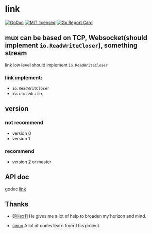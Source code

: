# link

[![GoDoc][1]][2] [![MIT licensed][3]][4] [![Go Report Card][5]][6]

[1]: https://godoc.org/github.com/Sherlock-Holo/link?status.svg
[2]: https://godoc.org/github.com/Sherlock-Holo/link
[3]: https://img.shields.io/badge/license-MIT-blue.svg
[4]: LICENSE
[5]: https://goreportcard.com/badge/github.com/Sherlock-Holo/link
[6]: https://goreportcard.com/report/github.com/Sherlock-Holo/link

## mux can be based on TCP, Websocket(should implement `io.ReadWriteCloser`), something stream
link low level should implement `io.ReadWriteCloser`

### link implement:
- `io.ReadWritCloser`
- `io.closeWriter`

## version
### not recommend
- version 0
- version 1

### recommend
- version 2 or master

## API doc
godoc [link](https://godoc.org/github.com/Sherlock-Holo/link)

## Thanks
- [@Hex11](https://github.com/hex11)
He gives me a lot of help to broaden my horizon and mind.

- [smux](https://github.com/xtaci/smux)
A lot of codes learn from This project.
